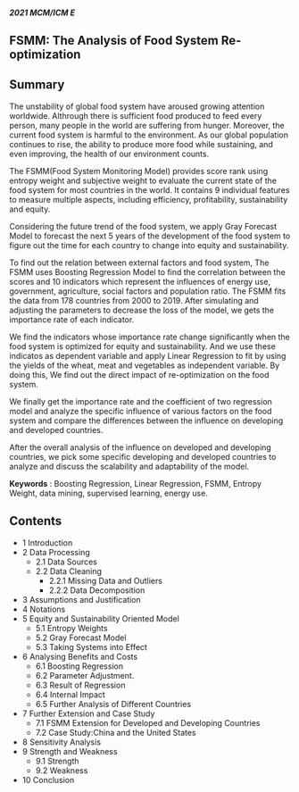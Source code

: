 ##### 2021 MCM/ICM E

## FSMM: The Analysis of Food System Re-optimization


## Summary

The unstability of global food system have aroused growing attention worldwide. Althrough
there is sufficient food produced to feed every person, many people in the world are suffering
from hunger. Moreover, the current food system is harmful to the environment. As our
global population continues to rise, the ability to produce more food while sustaining, and even
improving, the health of our environment counts.

The FSMM(Food System Monitoring Model) provides score rank using entropy weight and
subjective weight to evaluate the current state of the food system for most countries in the world.
It contains 9 individual features to measure multiple aspects, including efficiency, profitability,
sustainability and equity.

Considering the future trend of the food system, we apply Gray Forecast Model to forecast
the next 5 years of the development of the food system to figure out the time for each country
to change into equity and sustainability.

To find out the relation between external factors and food system, The FSMM uses Boosting
Regression Model to find the correlation between the scores and 10 indicators which represent
the influences of energy use, government, agriculture, social factors and population ratio. The
FSMM fits the data from 178 countries from 2000 to 2019. After simulating and adjusting the
parameters to decrease the loss of the model, we gets the importance rate of each indicator.

We find the indicators whose importance rate change significantly when the food system
is optimized for equity and sustainability. And we use these indicatos as dependent variable
and apply Linear Regression to fit by using the yields of the wheat, meat and vegetables as
independent variable. By doing this, We find out the direct impact of re-optimization on the
food system.

We finally get the importance rate and the coefficient of two regression model and analyze
the specific influence of various factors on the food system and compare the differences between
the influence on developing and developed countries.

After the overall analysis of the influence on developed and developing countries, we pick
some specific developing and developed countries to analyze and discuss the scalability and
adaptability of the model.

**Keywords** : Boosting Regression, Linear Regression, FSMM, Entropy Weight, data mining,
supervised learning, energy use.


## Contents


- 1 Introduction
- 2 Data Processing
   - 2.1 Data Sources
   - 2.2 Data Cleaning
      - 2.2.1 Missing Data and Outliers
      - 2.2.2 Data Decomposition
- 3 Assumptions and Justification
- 4 Notations
- 5 Equity and Sustainability Oriented Model
   - 5.1 Entropy Weights
   - 5.2 Gray Forecast Model
   - 5.3 Taking Systems into Effect
- 6 Analysing Benefits and Costs
   - 6.1 Boosting Regression
   - 6.2 Parameter Adjustment.
   - 6.3 Result of Regression
   - 6.4 Internal Impact
   - 6.5 Further Analysis of Different Countries
- 7 Further Extension and Case Study
   - 7.1 FSMM Extension for Developed and Developing Countries
   - 7.2 Case Study:China and the United States
- 8 Sensitivity Analysis
- 9 Strength and Weakness
   - 9.1 Strength
   - 9.2 Weakness
- 10 Conclusion
